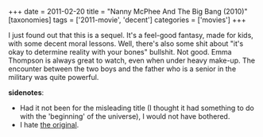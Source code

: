 +++
date = 2011-02-20
title = "Nanny McPhee And The Big Bang (2010)"
[taxonomies]
tags = ['2011-movie', 'decent']
categories = ['movies']
+++

I just found out that this is a sequel. It's a feel-good fantasy, made
for kids, with some decent moral lessons. Well, there's also some shit
about "it's okay to determine reality with your bones" bullshit. Not
good. Emma Thompson is always great to watch, even when under heavy
make-up. The encounter between the two boys and the father who is a
senior in the military was quite powerful.

**sidenotes**:

-   Had it not been for the misleading title (I thought it had something
    to do with the 'beginning' of the universe), I would not have
    bothered.
-   I hate [the original].

  [the original]: @/nanny-mcphee-2005.md
